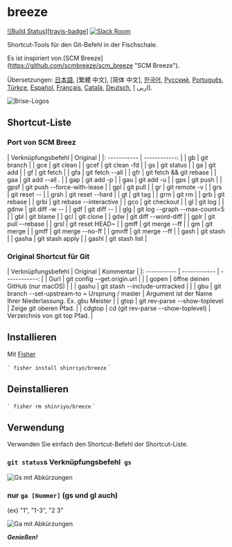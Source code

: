 [日本語]: README.jp.md
[繁體中文]: README.zh-tw.md
[简体中文]: README.zh-cn.md
[한국어]: README.ko.md
[Русский]: README.ru.md
[Português]: README.pt.md
[Türkçe]: README.tr.md
[Español]: README.es.md
[Français]: README.fr.md
[Català]: README.ca.md
[Deutsch]: README.du.md
[فارسی]: README.fa.md

# breeze

[![Build Status][travis-badge]][travis-link]
[![Slack Room][slack-badge]][slack-link]

Shortcut-Tools für den Git-Befehl in der Fischschale.

Es ist inspiriert von [SCM Breeze] (https://github.com/scmbreeze/scm_breeze "SCM Breeze").

Übersetzungen: [日本語], [繁體 中文], [简体 中文], [한국어], [Русский], [Português], [Türkçe], [Español], [Français], [Català], [Deutsch], [ اریی].

<div class = "zentriert">
<img src = "http://i.imgur.com/MEKxPSD.png" alt = "Brise-Logos" />
</ div>

## Shortcut-Liste

### Port von SCM Breez

| Verknüpfungsbefehl | Original |
|: ----------- | ------------: |
| gb | git branch |
| gce | git clean |
| gcef | git clean -fd |
| gs | git status |
| ga | git add |
| gf | git fetch |
| gfa | git fetch --all |
| gfr | git fetch && git rebase |
| gaa | git add --all . |
| gap | git add -p |
| gau | git add -u |
| gps | git push |
| gpsf | git push --force-with-lease |
| gpl | git pull |
| gr | git remote -v |
| grs | git reset -- |
| grsh | git reset --hard |
| gt | git tag |
| grm | git rm |
| grb | git rebase |
| grbi | git rebase --interactive |
| gco | git checkout |
| gl | git log |
| gdnw | git diff -w -- |
| gdf | git diff -- |
| glg | git log --graph --max-count=5 |
| gbl | git blame |
| gcl | git clone |
| gdw | git diff --word-diff |
| gplr | git pull --rebase |
| grsl | git reset HEAD~ |
| gmff | git merge --ff |
| gm | git merge |
| gmff | git merge --no-ff |
| gmnff | git merge --ff |
| gash | git stash |
| gasha | git stash apply |
| gashl | git stash list |

### Original Shortcut für Git

| Verknüpfungsbefehl | Original | Kommentar |
|: ----------- | ------------ | ------------: |
| Gurl | git config --get.origin.url | |
| gopen | öffne deinen GitHub (nur macOS) | |
| gashu | git stash --include-untracked | |
| gbu | git branch --set-upstream-to = Ursprung / <branch> master | Argument ist der Name Ihrer Niederlassung. Ex. gbu Meister |
| gtop | git rev-parse --show-toplevel | Zeige git oberen Pfad. |
| cdgtop | cd (git rev-parse --show-toplevel) | Verzeichnis von git top Pfad. |

## Installieren

Mit [Fisher](https://github.com/jorgebucaran/fisher)

`` `
fisher install shinriyo/breeze
`` `

## Deinstallieren

`` `
fisher rm shinriyo/breeze
`` `

## Verwendung

Verwenden Sie einfach den Shortcut-Befehl der Shortcut-Liste.

### `git status`s Verknüpfungsbefehl` gs`

<div class = "zentriert">
<img src = "http://i.imgur.com/F3NHal3.png" alt = "Gs mit Abkürzungen" />
</ div>

### nur `ga [Nummer]` (gs und gl auch)

(ex) "1", "1-3", "2 3"

<div class = "zentriert">
<img src = "http://i.imgur.com/RpspQI2.png" alt = "Ga mit Abkürzungen" />
</ div>

[Travis-Link]: https://travis-ci.org/shinriyo/breeze
[Travis-Abzeichen]: https://img.shields.io/travis/shinriyo/breeze.svg
[Slack-Link]: https://fisherman-wharf.herokuapp.com
[slack-badge]: https://fisherman-wharf.herokuapp.com/badge.svg
[Fischer]: https://github.com/fisherman/fisherman

***Genießen!***
